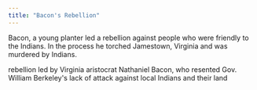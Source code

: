 ```yaml
---
title: "Bacon's Rebellion"
---
```

Bacon, a young planter led a rebellion against people who were friendly to the Indians. In the process he torched Jamestown, Virginia and was murdered by Indians.

rebellion led by Virginia aristocrat Nathaniel Bacon, who resented Gov. William Berkeley's lack of attack against local Indians and their land


